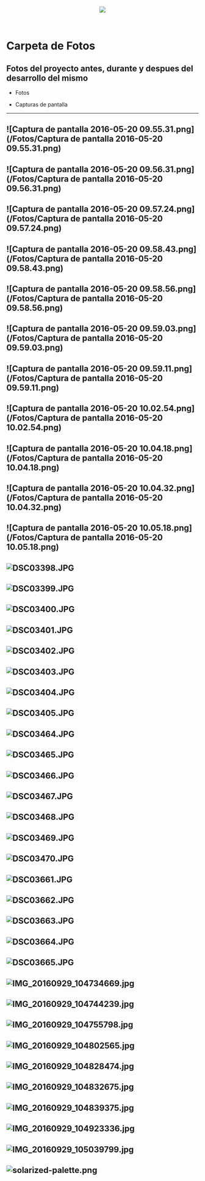 <br/>
<p align="center">
  <img src="https://avatars2.githubusercontent.com/u/15052789?v=3&s=200">
</p>
<br/>

# Carpeta de Fotos

## Fotos del proyecto antes, durante y despues del desarrollo del mismo

* Fotos

* Capturas de pantalla

---
![Captura de pantalla 2016-05-20 09.55.31.png](/Fotos/Captura de pantalla 2016-05-20 09.55.31.png)
---
![Captura de pantalla 2016-05-20 09.56.31.png](/Fotos/Captura de pantalla 2016-05-20 09.56.31.png)
---
![Captura de pantalla 2016-05-20 09.57.24.png](/Fotos/Captura de pantalla 2016-05-20 09.57.24.png)
---
![Captura de pantalla 2016-05-20 09.58.43.png](/Fotos/Captura de pantalla 2016-05-20 09.58.43.png)
---
![Captura de pantalla 2016-05-20 09.58.56.png](/Fotos/Captura de pantalla 2016-05-20 09.58.56.png)
---
![Captura de pantalla 2016-05-20 09.59.03.png](/Fotos/Captura de pantalla 2016-05-20 09.59.03.png)
---
![Captura de pantalla 2016-05-20 09.59.11.png](/Fotos/Captura de pantalla 2016-05-20 09.59.11.png)
---
![Captura de pantalla 2016-05-20 10.02.54.png](/Fotos/Captura de pantalla 2016-05-20 10.02.54.png)
---
![Captura de pantalla 2016-05-20 10.04.18.png](/Fotos/Captura de pantalla 2016-05-20 10.04.18.png)
---
![Captura de pantalla 2016-05-20 10.04.32.png](/Fotos/Captura de pantalla 2016-05-20 10.04.32.png)
---
![Captura de pantalla 2016-05-20 10.05.18.png](/Fotos/Captura de pantalla 2016-05-20 10.05.18.png)
---
![DSC03398.JPG](/Fotos/DSC03398.JPG)
---
![DSC03399.JPG](/Fotos/DSC03399.JPG)
---
![DSC03400.JPG](/Fotos/DSC03400.JPG)
---
![DSC03401.JPG](/Fotos/DSC03401.JPG)
---
![DSC03402.JPG](/Fotos/DSC03402.JPG)
---
![DSC03403.JPG](/Fotos/DSC03403.JPG)
---
![DSC03404.JPG](/Fotos/DSC03404.JPG)
---
![DSC03405.JPG](/Fotos/DSC03405.JPG)
---
![DSC03464.JPG](/Fotos/DSC03464.JPG)
---
![DSC03465.JPG](/Fotos/DSC03465.JPG)
---
![DSC03466.JPG](/Fotos/DSC03466.JPG)
---
![DSC03467.JPG](/Fotos/DSC03467.JPG)
---
![DSC03468.JPG](/Fotos/DSC03468.JPG)
---
![DSC03469.JPG](/Fotos/DSC03469.JPG)
---
![DSC03470.JPG](/Fotos/DSC03470.JPG)
---
![DSC03661.JPG](/Fotos/DSC03661.JPG)
---
![DSC03662.JPG](/Fotos/DSC03662.JPG)
---
![DSC03663.JPG](/Fotos/DSC03663.JPG)
---
![DSC03664.JPG](/Fotos/DSC03664.JPG)
---
![DSC03665.JPG](/Fotos/DSC03665.JPG)
---
![IMG_20160929_104734669.jpg](/Fotos/IMG_20160929_104734669.jpg)
---
![IMG_20160929_104744239.jpg](/Fotos/IMG_20160929_104744239.jpg)
---
![IMG_20160929_104755798.jpg](/Fotos/IMG_20160929_104755798.jpg)
---
![IMG_20160929_104802565.jpg](/Fotos/IMG_20160929_104802565.jpg)
---
![IMG_20160929_104828474.jpg](/Fotos/IMG_20160929_104828474.jpg)
---
![IMG_20160929_104832675.jpg](/Fotos/IMG_20160929_104832675.jpg)
---
![IMG_20160929_104839375.jpg](/Fotos/IMG_20160929_104839375.jpg)
---
![IMG_20160929_104923336.jpg](/Fotos/IMG_20160929_104923336.jpg)
---
![IMG_20160929_105039799.jpg](/Fotos/IMG_20160929_105039799.jpg)
---
![solarized-palette.png](/Fotos/solarized-palette.png)
---

